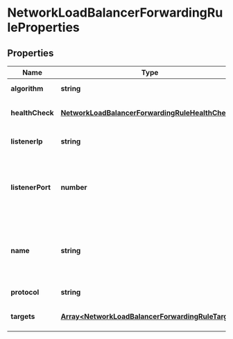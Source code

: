 # NetworkLoadBalancerForwardingRuleProperties

## Properties
| Name | Type | Description | Notes |
| ------------ | ------------- | ------------- | ------------- |
| **algorithm** | **string** | Balancing algorithm | [default to undefined] |
| **healthCheck** | [**NetworkLoadBalancerForwardingRuleHealthCheck**](NetworkLoadBalancerForwardingRuleHealthCheck.md) |  | [optional] [default to undefined] |
| **listenerIp** | **string** | Listening (inbound) IP. | [default to undefined] |
| **listenerPort** | **number** | Listening (inbound) port number; valid range is 1 to 65535. | [default to undefined] |
| **name** | **string** | The name of the Network Load Balancer forwarding rule. | [default to undefined] |
| **protocol** | **string** | Balancing protocol | [default to undefined] |
| **targets** | [**Array&lt;NetworkLoadBalancerForwardingRuleTarget&gt;**](NetworkLoadBalancerForwardingRuleTarget.md) | Array of items in the collection. | [default to undefined] |


